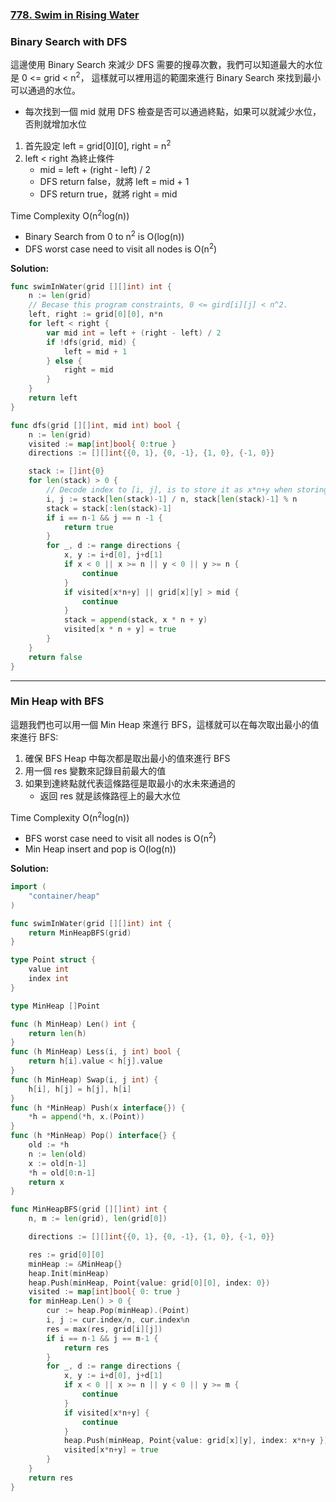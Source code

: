 ### [778. Swim in Rising Water]

### Binary Search with DFS

這邊使用 Binary Search 來減少 DFS 需要的搜尋次數，我們可以知道最大的水位是 0 <= grid < n<sup>2</sup>，
這樣就可以裡用這的範圍來進行 Binary Search 來找到最小可以通過的水位。
-   每次找到一個 mid 就用 DFS 檢查是否可以通過終點，如果可以就減少水位，否則就增加水位

1.  首先設定 left = grid[0][0], right = n<sup>2</sup>
2.  left < right 為終止條件
    -   mid = left + (right - left) / 2
    -   DFS return false，就將 left = mid + 1
    -   DFS return true，就將 right = mid

Time Complexity O(n<sup>2</sup>log(n))
-   Binary Search from 0 to n<sup>2</sup> is O(log(n))
-   DFS worst case need to visit all nodes is O(n<sup>2</sup>)

**Solution:**
```go
func swimInWater(grid [][]int) int {
    n := len(grid)
    // Becase this program constraints, 0 <= gird[i][j] < n^2.
    left, right := grid[0][0], n*n
    for left < right {
        var mid int = left + (right - left) / 2
        if !dfs(grid, mid) {
            left = mid + 1
        } else {
            right = mid
        }
    }
    return left
}

func dfs(grid [][]int, mid int) bool {
    n := len(grid)
    visited := map[int]bool{ 0:true }
    directions := [][]int{{0, 1}, {0, -1}, {1, 0}, {-1, 0}}

    stack := []int{0}
    for len(stack) > 0 {
        // Decode index to [i, j], is to store it as x*n+y when storing.
        i, j := stack[len(stack)-1] / n, stack[len(stack)-1] % n
        stack = stack[:len(stack)-1]
        if i == n-1 && j == n -1 {
            return true
        }
        for _, d := range directions {
            x, y := i+d[0], j+d[1]
            if x < 0 || x >= n || y < 0 || y >= n {
                continue
            }
            if visited[x*n+y] || grid[x][y] > mid {
                continue
            }
            stack = append(stack, x * n + y)
            visited[x * n + y] = true
        }
    }
    return false
}
```

---

### Min Heap with BFS

這題我們也可以用一個 Min Heap 來進行 BFS，這樣就可以在每次取出最小的值來進行 BFS:
1.  確保 BFS Heap 中每次都是取出最小的值來進行 BFS
2.  用一個 res 變數來記錄目前最大的值
3.  如果到達終點就代表這條路徑是取最小的水未來通過的
    -   返回 res 就是該條路徑上的最大水位

Time Complexity O(n<sup>2</sup>log(n))
-   BFS worst case need to visit all nodes is O(n<sup>2</sup>)
-   Min Heap insert and pop is O(log(n))

**Solution:**
```go
import (
    "container/heap"
)

func swimInWater(grid [][]int) int {
    return MinHeapBFS(grid)
}

type Point struct {
    value int
    index int
}

type MinHeap []Point

func (h MinHeap) Len() int {
    return len(h)
}
func (h MinHeap) Less(i, j int) bool {
    return h[i].value < h[j].value
}
func (h MinHeap) Swap(i, j int) {
    h[i], h[j] = h[j], h[i]
}
func (h *MinHeap) Push(x interface{}) {
    *h = append(*h, x.(Point))
}
func (h *MinHeap) Pop() interface{} {
    old := *h
    n := len(old)
    x := old[n-1]
    *h = old[0:n-1] 
    return x
}

func MinHeapBFS(grid [][]int) int {
    n, m := len(grid), len(grid[0])

    directions := [][]int{{0, 1}, {0, -1}, {1, 0}, {-1, 0}}

    res := grid[0][0]
    minHeap := &MinHeap{}
    heap.Init(minHeap)
    heap.Push(minHeap, Point{value: grid[0][0], index: 0})
    visited := map[int]bool{ 0: true }
    for minHeap.Len() > 0 {
        cur := heap.Pop(minHeap).(Point)
        i, j := cur.index/n, cur.index%n
        res = max(res, grid[i][j])
        if i == n-1 && j == m-1 {
            return res
        }
        for _, d := range directions {
            x, y := i+d[0], j+d[1]
            if x < 0 || x >= n || y < 0 || y >= m {
                continue
            }
            if visited[x*n+y] {
                continue
            }
            heap.Push(minHeap, Point{value: grid[x][y], index: x*n+y })
            visited[x*n+y] = true
        }
    }
    return res
}
```

[778. Swim in Rising Water]: https://leetcode.com/problems/swim-in-rising-water